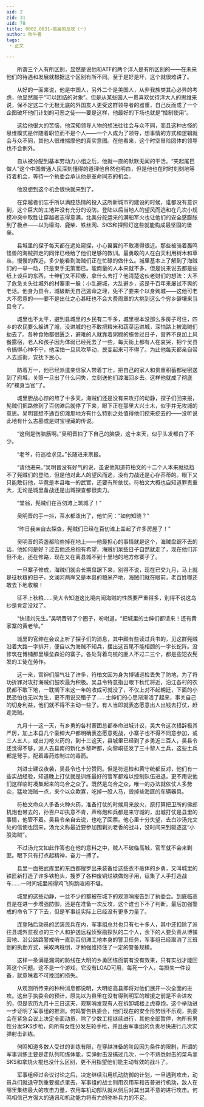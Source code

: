 ```yaml
---
aid: 2
zid: 31
uid: 78
title: 0002.0031-临高的反攻（一）
author: 吹牛者
tags: 
 - 正文

---
```




　　所谓三个人有所区别，显然是说他和ATF的两个洋人是有所区别的——在未来他们的待遇和发展就根据这个区别有所不同。至于是好是坏，这个就很难讲了。

　　从好的一面来说，他是中国人，另外二个是美国人，从非我族类其心必异的考虑，他显然属于“可以团结的对象”。但是从某些国人一贯喜欢优待洋大人的思维来说，保不定这二个无根无底的外国友人更受这群领导者的器重，自己反而成了一个企图破坏他们计划的可恶之徒——要是这样，他最好的下场也就是“控制使用”。

　　这给他很大的苦恼，他深知领导人物的想法往往会与众不同，而且这种古怪的思维模式是伴随着职位而不是个人——一个人成为了领导，想事情的方式和逻辑就会与众不同，其他人很难揣摩他的真实意图。在他看来，这个时空冒险团体的领导也不会例外。

　　自从被分配到基本劳动力小组之后，他就一直的默默无闻的干活。“夹起尾巴做人”这个中国普通人民深刻懂得的道理他自然也明白，但是他也在时时刻刻地等待着机会，等待一个执委会承认他是革命同志的机会。

　　他没想到这个机会很快就来到了。

　　在穿越者们忘乎所以满腔热情的投入这所新城市的建设的时候，谁都没有意识到，这个巨大的工地并没有充分的设防。登陆以后当地人的望风而逃和在几次小规模冲突中取胜让穿越者志得意满，北美分舵运来的满船军火也让他们的安全感膨胀到了极点——以为壕沟、鹿柴、铁丝网、SKS和探照灯这些就能构成最坚固的堡垒。

　　县城里的探子每天都在远处窥探，小心翼翼的不敢凑得很近。那些被骑着轰鸣怪兽的海贼抓走的同伴已经给了他们足够的教训。最勇敢的人在白天利用树木和草丛，慢慢的靠近，多少能看到海贼们正在忙碌的做什么。城里基本上了解到了海贼们的一举一动，只是束手无策而已。能商量的人本来就不多，但是说来说去都是些纸上谈兵的东西，士绅们又不积极，拿什么去打？他清楚这伙老财们的想法：大不了危急关头往城外的村寨里一躲：小乱避城，大乱避乡，这是千百年来屡试不爽的老话。他身为县令，城破断无自己逃命之理，免不了要来个以身殉城——这他可老大不愿意的——要不是出仕之心甚旺也不会大费周章的大挑到这么个穷乡僻壤来当县令了。

　　城里也不太平，避到县城里的乡民有二千多，城里根本没那么多房子可住，四乡的农民要么躲进了城，没进城的也不敢把粮米和蔬菜运进城，深怕路上被海贼们劫去了。各种食物都很匮乏，避难的人就靠着粥棚的施舍过日子，营养不良加上风餐露宿，老人和孩子因为体弱已经死去了一些，每天街上都有人在哀哭，把个吴县令搞得心神不宁，他深怕一旦风吹草动，民变起来可不得了。为此他每天都亲自带人去巡街，安抚下民心。

　　防着万一，他已经派遣亲信家人带着丁壮，把自己的家人和贵重积蓄都秘密送到了府城，关照一旦出了什么闪失，立刻送他们渡海回乡去。这样他就成了彻底的“裸身当官”了。

　　城里胆战心惊的熬了十多天，海贼们还是没有来攻打的动静，探子们回来报，髡贼们把路修到了百仞滩后就停了下来，眼下正在那里大兴土木，似乎并无攻城的意思。吴明晋想不通百仞滩那地方有什么特别之处值得他们挖来挖去的——没听说此地有什么古墓或是财宝埋藏的传说。

　　“这倒是伤脑筋啊。”吴明晋拍了下自己的脑袋，这十来天，似乎头发都白了不少。

　　“老爷，符巡检求见。”长随进来禀报。

　　“请他进来。”吴明晋没有好气的说，虽说他知道符柏文的十二个人本来就抵挡不了髡贼们的登陆，但是他对此人的望风而逃，没有力战还是心存芥蒂的。眼下又只能敷衍他，毕竟是本县唯一的武官，还要有所依仗。符柏文大概也自知道罪责重大，无论是城里备战还是出城探查都很卖力。

　　“堂翁，髡贼们在百仞滩上筑城了！”

　　吴明晋的手一抖，茶水都泼出了，他忙问：“如何知晓？”

　　“昨日我亲自去探查，髡贼们已经在百仞滩上盖起了许多房屋了！”

　　吴明晋的茶盏都险些掉在地上——他最担心的事情就是这个，海贼盘踞不去的话，他如何是好？过去他还总抱有希望，海贼们呆些日子自然就走了，现在他们非但不走，还在修路，现在又在离县城不到十里地的地方修寨子了。

　　一旦寨子修成，海贼们就会长期盘踞下来，别得不说，现在已交九月，马上就是征秋粮的日子，文澜河两岸又是本县的粮米产地，海贼们就在眼前，老百姓哪还敢去下地收粮！

　　征不上秋粮……吴大令知道这比境内闹海贼的性质要严重得多，别得不说这乌纱是肯定没戏了。

　　“快请刘先生。”吴明晋转了个圈子，吩咐道，“把城里的士绅们都请来！还有黄家寨的黄老爷。”

　　城里的官绅在会议上听了探子们的消息，其中颇有些读过兵书的，见这群髡贼沿着大路一字排开，便自以为海贼不知兵，摆出这首尾不能相顾的一字长蛇阵。没修筑在博铺那里壕垒森沿的寨子。各处背着鸟铳的匪人不过二三个，都是些短衣髡发的工徒在劳作。

　　这一来，官绅们胆气壮了许多，符柏文因为身为博铺巡检丢失了防地，为了将功折罪对攻打海贼们鼓吹最为积极。吴县令特意指出眼下秋忙将近，沿江各村的农民都不敢下地，一耽搁下来这一年的收成可就没了，不仅上对不起朝廷，下面的小民恐怕也无以为生，更不用说交租子了……士绅们的心思渐渐活了起来，事关自己的切身利益，他们就不得不主动一些了。有人当即就表态愿意出人出钱去打仗，赶走海贼。

　　九月十一这一天，有乡勇的各村寨团总都奉命进城计议，吴大令这次措辞极其严厉，加上本县几个豪绅大户都明确表态愿意死战，小寨子也不得不同意参加，或三人五人，或出刀枪火药的，到十三这天，县城里已经到了乡勇近三百人，吴县令还觉得不够，派人去县南的新化乡黎畔都，向黎峒征发了三十黎人土兵，这些土兵都是弩手，配着毒药炼制过的毒箭。

　　刘进士建议夜袭，吴县令也十分赞同。但是符巡检和黄守统都反对，他们有一些实战经验，知道晚上打仗就是训练最好的官军都难以控制队伍进退，更不用说他们这样临时凑集起来的乌合之众了。既然是乌合之众，唯一的办法就依仗人多势众，猛攻海贼一点，来个以众欺寡，吃掉一股人马，毁掉些海匪的车辆器具。

　　符柏文命众人多备火种火药，准备打仗的时候用来放火，原打算把卫所的佛郎机炮也带去的，孙百户却执意不肯，声称炮和兵都是来守城的，出城打仗是县里的事情，他管不着。吴县令亲自去说，也吃了回票。他心里十分失望，去白沙汤允文处的信使也回来，汤允文称最近要参加围剿刘老香的战斗，没时间来到驱逐这“小股海贼”。

　　不过汤允文如此作答也在他的意料之中，贼人不破临高城，官军就不会来剿匪。眼下只有打点起精神，奋力一搏了。

　　县里一面把武库里的东西都搜罗出来装备给这些衣不蔽体的乡勇，又叫城里的铁匠新打造了许多铁枪头，搜罗了各种废铜烂铁做炮子用，征集了人手打造战车……一时间城里闹得鸡飞狗跳喧闹不堪。

　　城里的这些动静，一丝不少的都被在城下的观测哨报告到了执委会。到底临高县是在进一步增强防御，还是在准备一次反攻，这个谁也下不了判断。最后加强警戒的命令下了下去，但是军事组实际上已经没有更多力量了。

　　连登陆后动员的武装民兵在内，军事组总共也只有七十多人，其中还扣除了派往县城外监视点的三个人和护送远程侦察勘探队的二个人，余下的人要负责从博铺营地、沿公路路警戒哨一直到百仞滩工地本身的警卫任务，军事组已经取消了三班倒的执勤方式，采取两班倒，才勉强维持住了一定的警备规模。

　　这样一条满是漏洞的防线在大明的乡勇团练面前有没有效果，只有实战才能回答这个问题。这不是一个游戏，它没有LOAD可用，每死一个人，每损失一件设备，就意味着不可挽回的损失。

　　从观测所传来的种种消息都说明，大明临高县即将对他们展开一次全面的进攻。这出乎执委会的预计，原先以为县里在没有得到明军的增援之前是不会进攻的，但是农历九月十三日这天，观察哨发现有人在拆卸城楼上虎尊炮，这个举动进一步证明了军事组的推测。何鸣警告执委会，他们现在的安全形势很不乐观，执委会在紧急会议上决定全面动员，除了少数工程继续进行，其他全部暂停，向所有男性分发SKS步枪，向所有女性分发左轮手枪，并且由军事组的负责尽快进行几次实弹射击训练。

　　何鸣知道多数人受过的训练有限，在穿越准备的阶段因为条件的限制，所谓的军事训练主要是走队列和练体能，实弹射击没搞过几次，一个不熟悉射击的菜鸟拿SKS和拿烧火棍也没什么区别，更不用指望他们能主动有效的战斗了。

　　军事组经过会议讨论之后，决定继续沿用机动防御的计划，一旦遇到攻击，动员兵们就退守到重要据点里去，军事组的战士则用农用车和吉普进行机动，敌人在哪里集结最大的攻击力量，农用车机动部队就从侧后对其出其不意的进行攻击。何鸣相信己方强大的通讯和机动能力将有力的弥补兵力的不足。


